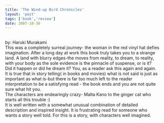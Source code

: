 ```yaml
---
title: 'The Wind-up Bird Chronicles'
layout: 'post'
tags: ['book','review']
date: 2007-10-30
---
```

<!--more-->
<br>
by: Haruki Murakami
<br>
This was a completely surreal journey- the woman in the red vinyl hat defies imagination. After a long day at work this book truly takes you to a strange land. A land with blurry edges-the moves from reality, to dream, to reality, with your body as the sole evidence is the pinnacle of suspense, or is it? Did it happen or did he dream it? You, as a reader ask this again and again. It is true that in story telling( in books and movies) what is not said is just as important as what is-but there is far too much left to the reader interpretation to be a satisfying read - the book ends and you are not quite sure what hit you.<br>
The characters are endearingly crazy- Malta Kano to the ginger cat who starts all this trouble :)<br>
It is well written with a somewhat unusual combination of detailed description and inspired insight. It is frustrating read for someone who wants a story well told. For this is a story, with characters well imagined.<br>
